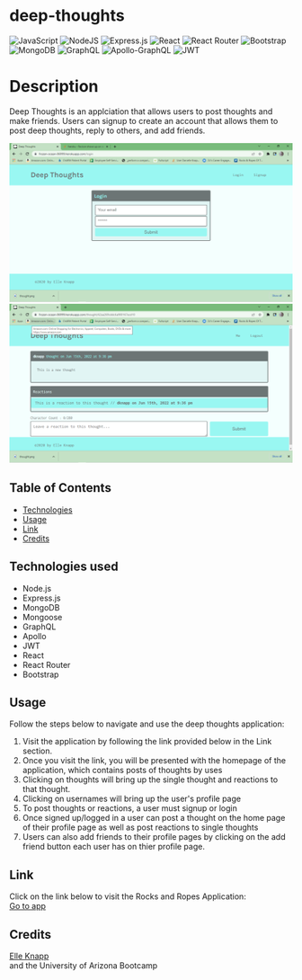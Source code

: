 # deep-thoughts
![JavaScript](https://img.shields.io/badge/javascript-%23323330.svg?logo=javascript&logoColor=%23F7DF1E)
![NodeJS](https://img.shields.io/badge/node.js-6DA55F?logo=node.js&logoColor=white)
![Express.js](https://img.shields.io/badge/express.js-%23404d59.svg?logo=express&logoColor=%2361DAFB)
![React](https://img.shields.io/badge/react-%2320232a.svg?logo=react&logoColor=%2361DAFB)
![React Router](https://img.shields.io/badge/React_Router-CA4245?logo=react-router&logoColor=white)
![Bootstrap](https://img.shields.io/badge/bootstrap-%23563D7C.svg?logo=bootstrap&logoColor=white)
![MongoDB](https://img.shields.io/badge/MongoDB-%234ea94b.svg?logo=mongodb&logoColor=white)
![GraphQL](https://img.shields.io/badge/-GraphQL-E10098?logo=graphql&logoColor=white)
![Apollo-GraphQL](https://img.shields.io/badge/-ApolloGraphQL-311C87?&logo=apollo-graphql) 
![JWT](https://img.shields.io/badge/JWT-black?&logo=JSON%20web%20tokens)

# Description
Deep Thoughts is an applciation that allows users to post thoughts and make friends. Users can signup to create an account that allows them to post deep thoughts, reply to others, and add friends. 

![Login](Images/login.png) 
![Single Thought](Images/single-thought.png) 

## Table of Contents
  * [Technologies](#technologies)
  * [Usage](#usage)
  * [Link](#link)
  * [Credits](#credits)

## Technologies used
- Node.js
- Express.js
- MongoDB
- Mongoose
- GraphQL
- Apollo
- JWT
- React
- React Router
- Bootstrap

## Usage
Follow the steps below to navigate and use the deep thoughts application:
1. Visit the application by following the link provided below in the Link section.
2. Once you visit the link, you will be presented with the homepage of the application, which contains posts of thoughts by uses
3. Clicking on thoughts will bring up the single thought and reactions to that thought. 
4. Clicking on usernames will bring up the user's profile page
5. To post thoughts or reactions, a user must signup or login
6. Once signed up/logged in a user can post a thought on the home page of their profile page as well as post reactions to single thoughts
7. Users can also add friends to their profile pages by clicking on the add friend button each user has on thier profile page. 

## Link
Click on the link below to visit the Rocks and Ropes Application:  
[Go to app](https://frozen-ocean-86999.herokuapp.com/)

## Credits
[Elle Knapp](https://github.com/dmknapp2385)  
and the University of Arizona Bootcamp